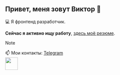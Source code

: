 ## Привет, меня зовут Виктор 👋

💻 Я фронтенд разработчик.

**Сейчас я активно ищу работу**, [здесь моё резюме]().

> [!NOTE]
> 📫 Мои контакты:
> [Telegram](https://t.me/victor_us) </br>
> <img src="https://upload.wikimedia.org/wikipedia/commons/8/82/Telegram_logo.svg" width="40" height="40">

